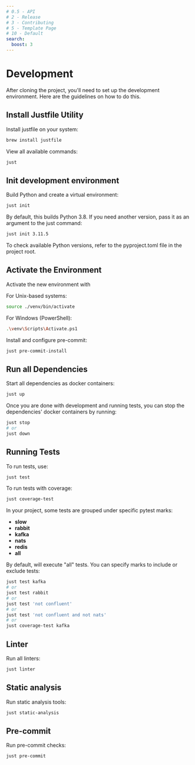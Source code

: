 ```yaml
---
# 0.5 - API
# 2 - Release
# 3 - Contributing
# 5 - Template Page
# 10 - Default
search:
  boost: 3
---
```


# Development

After cloning the project, you'll need to set up the development environment. Here are the guidelines on how to do this.

## Install Justfile Utility

Install justfile on your system:

```bash
brew install justfile
```

View all available commands:

```bash
just
```

## Init development environment

Build Python and create a virtual environment:

```bash
just init
```

By default, this builds Python 3.8. If you need another version, pass it as an argument to the just command:

```bash
just init 3.11.5
```

To check available Python versions, refer to the pyproject.toml file in the project root.

## Activate the Environment

Activate the new environment with

For Unix-based systems:

```bash
source ./venv/bin/activate
```

For Windows (PowerShell):

```bash
.\venv\Scripts\Activate.ps1
```

Install and configure pre-commit:

```bash
just pre-commit-install
```

## Run all Dependencies

Start all dependencies as docker containers:

```bash
just up
```

Once you are done with development and running tests, you can stop the dependencies' docker containers by running:

```bash
just stop
# or
just down
```

## Running Tests

To run tests, use:

```bash
just test
```

To run tests with coverage:

```bash
just coverage-test
```

In your project, some tests are grouped under specific pytest marks:

* **slow**
* **rabbit**
* **kafka**
* **nats**
* **redis**
* **all**

By default, will execute "all" tests. You can specify marks to include or exclude tests:

```bash
just test kafka
# or
just test rabbit
# or
just test 'not confluent'
# or
just test 'not confluent and not nats'
# or
just coverage-test kafka
```

## Linter

Run all linters:

```bash
just linter
```

## Static analysis

Run static analysis tools:

```bash
just static-analysis
```

## Pre-commit

Run pre-commit checks:

```bash
just pre-commit
```
